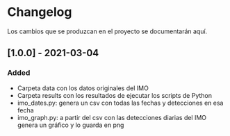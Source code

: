 # Changelog
Los cambios que se produzcan en el proyecto se documentarán aquí.

## [1.0.0] - 2021-03-04
### Added
- Carpeta data con los datos originales del IMO
- Carpeta results con los resultados de ejecutar los scripts de Python
- imo_dates.py: genera un csv con todas las fechas y detecciones en esa fecha
- imo_graph.py: a partir del csv con las detecciones diarias del IMO genera un gráfico y lo guarda en png
